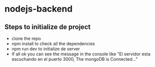# nodejs-backend

## Steps to initialize de project
- clone the repo
- npm install to check all the dependencies
- npm run dev to initialize de server
- If all ok you can see the message in the console like "El servidor esta escuchando en el puerto 3000, The mongoDB is Connected..."
